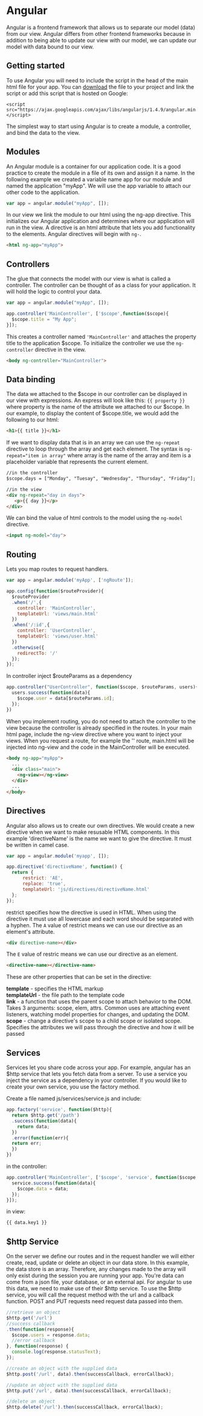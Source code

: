 # Angular

Angular is a frontend framework that allows us to separate
our model (data) from our view.  Angular differs from other
frontend frameworks because in addition to being able to update
our view with our model, we can update our model with data bound
to our view. 

## Getting started
To use Angular you will need to include the script in the head 
of the main html file for your app. You can [download](https://angularjs.org/) the file 
to your project and link the script or add this script that is
hosted on Google:

```
<script src="https://ajax.googleapis.com/ajax/libs/angularjs/1.4.9/angular.min.js"></script>
```

The simplest way to start using Angular is to create a module, a controller, and bind the data to the view.

## Modules 
An Angular module is a container for our application code.
It is a good practice to create the module in a file of its
own and assign it a name.  In the following example we created
a variable name app for our module and named the application "myApp".  We will use the app variable to attach our other code to the application.

```js
var app = angular.module("myApp", []);
```

In our view we link the module to our html using the ng-app
directive.  This initializes our Angular application and
determines where our application will run in the view. 
A directive is an html attribute that lets you add functionality
to the elements. Angular directives will begin with `ng-`.

```html
<html ng-app="myApp">
```

## Controllers
The glue that connects the model with our view is what is 
called a controller. The controller can be thought of as
a class for your application. It will hold the logic to 
control your data.

```js
var app = angular.module("myApp", []);

app.controller('MainController', ['$scope',function($scope){
  $scope.title = "My App";
}]);
```

This creates a controller named `'MainController'` and attaches
the property title to the application $scope. To initialize the controller we use the `ng-controller` directive
in the view.

```html
<body ng-controller="MainController">
```

## Data binding
The data we attached to the $scope in our controller can be
displayed in our view with expressions. An express will look
like this: `{{ property }}` where property is the name of 
the attribute we attached to our $scope.  In our example, to
display the content of $scope.title, we would add the following
to our html:

```html
<h1>{{ title }}</h1>
```

If we want to display data that is in an array we can use the
`ng-repeat` directive to loop through the array and get each
element. The syntax is `ng-repeat="item in array"` where array
is the name of the array and item is a placeholder variable
that represents the current element. 

```html
//in the controller
$scope.days = ["Monday", "Tuesay", "Wednesday", "Thursday", "Friday"];

//in the view
<div ng-repeat="day in days">
   <p>{{ day }}</p>
</div>
```

We can bind the value of html controls to the model using the 
`ng-model` directive.  

```html
<input ng-model="day">
```

## Routing
Lets you map routes to request handlers.

```js
var app = angular.module('myApp', ['ngRoute']);

app.config(function($routeProvider){
  $routeProvider
  .when('/',{
    controller: 'MainController',
    templateUrl: 'views/main.html'
  })
  .when('/:id',{
    controller: 'UserController',
    templateUrl: 'views/user.html'
  })
  .otherwise({
    redirectTo: '/'
  });
});
```
In controller inject $routeParams as a dependency

```js
app.controller("UserController", function($scope, $routeParams, users){
  users.success(function(data){
    $scope.user = data[$routeParams.id];
  });
})
```

When you implement routing, you do not need to attach
the controller to the view because the controller is already
specified in the routes. In your main html page, include the ng-view directive where you want to inject your views.  When you request a route, for example the '\' route, main.html will be injected into ng-view and the code in the MainController will
be executed.

```html
<body ng-app="myApp">
  ...
  <div class="main">
    <ng-view></ng-view>
  </div>
  ...
</body>
```

## Directives

Angular also allows us to create our own directives.  We would 
create a new directive when we want to make resusable HTML components. In this example 'directiveName' is the name we
want to give the directive. It must be written in camel case.

```js
var app = angular.module('myapp', []);

app.directive('directiveName', function() {
  return {
      restrict: 'AE',
      replace: 'true',
      templateUrl: 'js/directives/directiveName.html'
  };
});
```
restrict specifies how the directive is used in HTML. When using 
the directive it must use all lowercase and each word should be
separated with a hyphen. The `A` value of restrict means we can use our directive as an element's attribute.

```html
<div directive-name></div>
```

The `E` value of restric means we can use our directive as an
element.

```html
<directive-name></directive-name>
```

These are other properties that can be set in the directive:

**template** - specifies the HTML markup  
**templateUrl** - the file path to the template code  
**link** - a function that uses the parent scope to attach behavior to the DOM. Takes 3 arguments: scope, elem, attrs. Common uses are attaching event listeners, watching model properties for changes, and updating the DOM.  
**scope** - change a directive's scope to a child scope or isolated scope. Specifies the attributes we will pass through the directive and how it will be passed  

## Services

Services let you share code across your app. For example, angular has an $http service that lets you fetch data from a server. To use a service you inject the service as a dependency in your controller. If you would like to create your own service,
you use the factory method.

Create a file named js/services/service.js and include:

```js
app.factory('service', function($http){
  return $http.get('/path')
  .success(function(data){
    return data;
  })
  .error(function(err){
  return err;
  })
})
```
in the controller:

```js
app.controller('MainController', ['$scope', 'service', function($scope, service) {
  service.success(function(data){
    $scope.data = data;
  });
}]);
```
in view:

```html
{{ data.key1 }}
```

## $http Service
On the server we define our routes and in the request 
handler we will either create, read, update or delete
an object in our data store.  In this example, the 
data store is an array.  Therefore, any changes made to
the array will only exist during the session you are
running your app. You're data can come from a json file,
your database, or an external api.  For angular to use 
this data, we need to make use of their $http service. 
To use the $http service, you will call the request method
with the url and a callback function. POST and PUT requests
need request data passed into them. 

```js
//retrieve an object
$http.get('/url')
//success callback
.then(function(response){
  $scope.users = response.data;
  //error callback
}, function(response) {
  console.log(response.statusText);
});

//create an object with the supplied data
$http.post('/url', data).then(successCallback, errorCallback);

//update an object with the supplied data
$http.put('/url', data).then(successCallback, errorCallback);

//delete an object
$http.delete('/url').then(successCallback, errorCallback);
```


